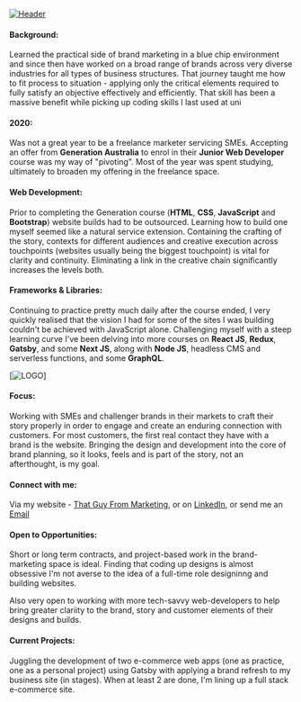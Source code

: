 [![Header](../assets/TGFM_GITHUB_BANNER-01.jpg?raw=true)](https://www.thatguyfrommarketing.com)


#### Background:

Learned the practical side of brand marketing in a blue chip environment and since then have worked on a broad range of brands across very diverse industries for all types of business structures.  That journey taught me how to fit process to situation - applying only the critical elements required to fully satisfy an objective effectively and efficiently.  That skill has been a massive benefit while picking up coding skills I last used at uni

#### 2020:

Was not a great year to be a freelance marketer servicing SMEs. Accepting an offer from **Generation Australia** to enrol in their **Junior Web Developer** course was my way of "pivoting". Most of the year was spent studying, ultimately to broaden my offering in the freelance space. 

#### Web Development:

Prior to completing the Generation course \(**HTML**, **CSS**, **JavaScript** and **Bootstrap**\) website builds had to be outsourced. Learning how to build one myself seemed like a natural service extension. Containing the crafting of the story, contexts for different audiences and creative execution across touchpoints \(websites usually being the biggest touchpoint\) is vital for clarity and continuity.  Eliminating a link in the creative chain significantly increases the levels both. 

#### Frameworks & Libraries:

Continuing to practice pretty much daily after the course ended, I very quickly realised that the vision I had for some of the sites I was building couldn't be achieved with JavaScript alone. Challenging myself with a steep learning curve I've been delving into more courses on **React JS**, **Redux**, **Gatsby**, and some **Next JS**, along with **Node JS**, headless CMS and serverless functions, and some **GraphQL**.

[![LOGO](../assets/GITHUBTECHLOGO-01.png?raw=true)]

#### Focus:

Working with SMEs and challenger brands in their markets to craft their story properly in order to engage and create an enduring connection with customers. For most customers, the first real contact they have with a brand is the website.  Bringing the design and development into the core of brand planning, so it looks, feels and is part of the story, not an afterthought, is my goal.

#### Connect with me:

Via my website - [That Guy From Marketing](https://www.thatguyfrommarketing.com), or on [LinkedIn](https://www.linkedin.com/in/shane-hunter), or send me an [Email](webdev@thatguyfrommarketing.com)

#### Open to Opportunities:

Short or long term contracts, and project-based work in the brand-marketing space is ideal.  Finding that coding up designs is almost obsessive I'm not averse to the idea of a full-time role designinng and building websites.  

Also very open to working with more tech-savvy web-developers to help bring greater clariity to the brand, story and customer elements of their designs and builds. 

#### Current Projects:

Juggling the development of two e-commerce web apps (one as practice, one as a personal project) using Gatsby with applying a brand refresh to my business site (in stages).  When at least 2 are done, I'm lining up a full stack e-commerce site.







